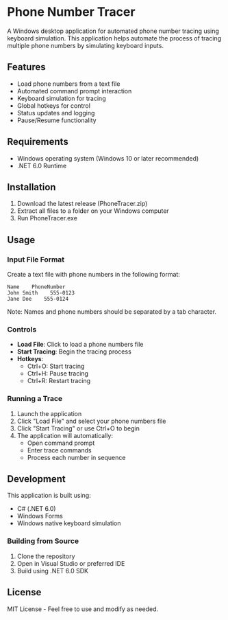 # Phone Number Tracer

A Windows desktop application for automated phone number tracing using keyboard simulation. This application helps automate the process of tracing multiple phone numbers by simulating keyboard inputs.

## Features

- Load phone numbers from a text file
- Automated command prompt interaction
- Keyboard simulation for tracing
- Global hotkeys for control
- Status updates and logging
- Pause/Resume functionality

## Requirements

- Windows operating system (Windows 10 or later recommended)
- .NET 6.0 Runtime

## Installation

1. Download the latest release (PhoneTracer.zip)
2. Extract all files to a folder on your Windows computer
3. Run PhoneTracer.exe

## Usage

### Input File Format
Create a text file with phone numbers in the following format:
```
Name    PhoneNumber
John Smith    555-0123
Jane Doe    555-0124
```
Note: Names and phone numbers should be separated by a tab character.

### Controls
- **Load File**: Click to load a phone numbers file
- **Start Tracing**: Begin the tracing process
- **Hotkeys**:
  - Ctrl+O: Start tracing
  - Ctrl+H: Pause tracing
  - Ctrl+R: Restart tracing

### Running a Trace
1. Launch the application
2. Click "Load File" and select your phone numbers file
3. Click "Start Tracing" or use Ctrl+O to begin
4. The application will automatically:
   - Open command prompt
   - Enter trace commands
   - Process each number in sequence

## Development

This application is built using:
- C# (.NET 6.0)
- Windows Forms
- Windows native keyboard simulation

### Building from Source
1. Clone the repository
2. Open in Visual Studio or preferred IDE
3. Build using .NET 6.0 SDK

## License

MIT License - Feel free to use and modify as needed.

